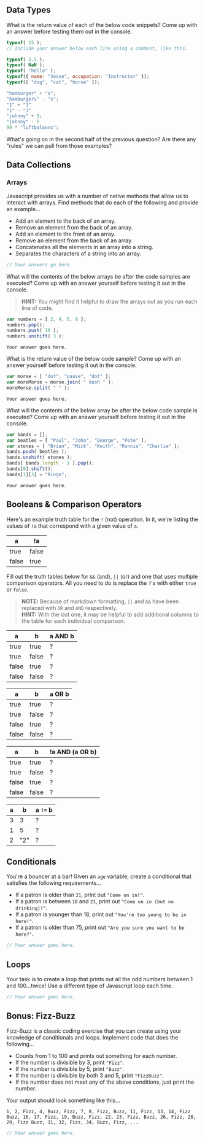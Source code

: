 ## Data Types

What is the return value of each of the below code snippets? Come up with an answer before testing them out in the console.

```js
typeof( 15 );
// Include your answer below each line using a comment, like this.

typeof( 5.5 );
typeof( NaN );
typeof( "hello" );
typeof({ name: "Jesse", occupation: "Instructor" });
typeof([ "dog", "cat", "horse" ]);

"hamburger" + "s";
"hamburgers" - "s";
"1" + "3"
"1" - "3"
"johnny" + 5;
"johnny" - 5
99 * "luftbaloons";
```

What's going on in the second half of the previous question? Are there any "rules" we can pull from those examples?

## Data Collections

### Arrays

Javascript provides us with a number of native methods that allow us to interact with arrays. Find methods that do each of the following and provide an example...
* Add an element to the back of an array.
* Remove an element from the back of an array.
* Add an element to the front of an array.
* Remove an element from the back of an array.
* Concatenates all the elements in an array into a string.
* Separates the characters of a string into an array.

```js
// Your answers go here.
```

What will the contents of the below arrays be after the code samples are executed? Come up with an answer yourself before testing it out in the console.
> **HINT:** You might find it helpful to draw the arrays out as you run each line of code.

```js
var numbers = [ 2, 4, 6, 8 ];
numbers.pop();
numbers.push( 10 );
numbers.unshift( 3 );
```

```
Your answer goes here.
```

What is the return value of the below code sample? Come up with an answer yourself before testing it out in the console.

```js
var morse = [ "dot", "pause", "dot" ];
var moreMorse = morse.join( " dash " );
moreMorse.split( " " );
```

```
Your answer goes here.
```

What will the contents of the below array be after the below code sample is executed? Come up with an answer yourself before testing it out in the console.

```js
var bands = [];
var beatles = [ "Paul", "John", "George", "Pete" ];
var stones = [ "Brian", "Mick", "Keith", "Ronnie", "Charlie" ];
bands.push( beatles );
bands.unshift( stones );
bands[ bands.length - 1 ].pop();
bands[0].shift();
bands[1][3] = "Ringo";
```

```
Your answer goes here.
```

## Booleans & Comparison Operators

Here's an example truth table for the `!` (not) operation. In it, we're listing the values of `!a` that correspond with a given value of `a`.

|a|!a|
|---|---|
|true|false|
|false|true|

Fill out the truth tables below for `&&` (and), `||` (or) and one that uses multiple comparison operators. All you need to do is replace the `?`'s with either `true` or `false`.
> **NOTE:** Because of markdown formatting, `||` and `&&` have been replaced with `OR` and `AND` respectively.  
> **HINT:** With the last one, it may be helpful to add additional columns to the table for each individual comparison.  

| a | b | a AND b |
| --- | --- | --- |
| true | true | ? |
| true | false | ? |
| false | true | ? |
| false | false | ? |

|a|b|a OR b|
|---|---|---|
|true|true|?|
|true|false|?|
|false|true|?|
|false|false|?|

|a|b|!a AND (a OR b)|
|---|---|---|
|true|true|?|
|true|false|?|
|false|true|?|
|false|false|?|

|a|b|a `!=` b|
|---|---|---|
|3|3|?|
|1|5|?|
|2|"2"|?|

## Conditionals

You're a bouncer at a bar! Given an `age` variable, create a conditional that satisfies the following requirements...
* If a patron is older than `21`, print out `"Come on in!"`.
* If a patron is between `18` and `21`, print out `"Come on in (but no drinking)!"`.
* If a patron is younger than 18, print out `"You're too young to be in here!"`.
* If a patron is older than 75, print out `"Are you sure you want to be here?"`.

```js
// Your answer goes here.
```

## Loops

Your task is to create a loop that prints out all the odd numbers between 1 and 100...twice! Use a different type of Javascript loop each time.

```js
// Your answer goes here.
```

## Bonus: Fizz-Buzz
Fizz-Buzz is a classic coding exercise that you can create using your knowledge of conditionals and loops. Implement code that does the following...
* Counts from 1 to 100 and prints out something for each number.
* If the number is divisible by 3, print `"Fizz"`.
* If the number is divisible by 5, print `"Buzz"`.
* If the number is divisible by both 3 and 5, print `"FizzBuzz"`.
* If the number does not meet any of the above conditions, just print the number.

Your output should look something like this...
```
1, 2, Fizz, 4, Buzz, Fizz, 7, 8, Fizz, Buzz, 11, Fizz, 13, 14, Fizz Buzz, 16, 17, Fizz, 19, Buzz, Fizz, 22, 23, Fizz, Buzz, 26, Fizz, 28, 29, Fizz Buzz, 31, 32, Fizz, 34, Buzz, Fizz, ...
```

```js
// Your answer goes here.
```
